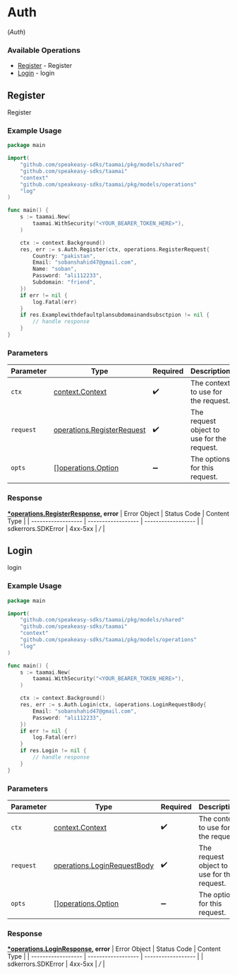 # Auth
(*Auth*)

### Available Operations

* [Register](#register) - Register
* [Login](#login) - login

## Register

Register

### Example Usage

```go
package main

import(
	"github.com/speakeasy-sdks/taamai/pkg/models/shared"
	"github.com/speakeasy-sdks/taamai"
	"context"
	"github.com/speakeasy-sdks/taamai/pkg/models/operations"
	"log"
)

func main() {
    s := taamai.New(
        taamai.WithSecurity("<YOUR_BEARER_TOKEN_HERE>"),
    )

    ctx := context.Background()
    res, err := s.Auth.Register(ctx, operations.RegisterRequest{
        Country: "pakistan",
        Email: "sobanshahid47@gmail.com",
        Name: "soban",
        Password: "ali112233",
        Subdomain: "friend",
    })
    if err != nil {
        log.Fatal(err)
    }
    if res.Examplewithdefaultplansubdomainandsubsctpion != nil {
        // handle response
    }
}
```

### Parameters

| Parameter                                                                    | Type                                                                         | Required                                                                     | Description                                                                  |
| ---------------------------------------------------------------------------- | ---------------------------------------------------------------------------- | ---------------------------------------------------------------------------- | ---------------------------------------------------------------------------- |
| `ctx`                                                                        | [context.Context](https://pkg.go.dev/context#Context)                        | :heavy_check_mark:                                                           | The context to use for the request.                                          |
| `request`                                                                    | [operations.RegisterRequest](../../pkg/models/operations/registerrequest.md) | :heavy_check_mark:                                                           | The request object to use for the request.                                   |
| `opts`                                                                       | [][operations.Option](../../pkg/models/operations/option.md)                 | :heavy_minus_sign:                                                           | The options for this request.                                                |


### Response

**[*operations.RegisterResponse](../../pkg/models/operations/registerresponse.md), error**
| Error Object       | Status Code        | Content Type       |
| ------------------ | ------------------ | ------------------ |
| sdkerrors.SDKError | 4xx-5xx            | */*                |

## Login

login

### Example Usage

```go
package main

import(
	"github.com/speakeasy-sdks/taamai/pkg/models/shared"
	"github.com/speakeasy-sdks/taamai"
	"context"
	"github.com/speakeasy-sdks/taamai/pkg/models/operations"
	"log"
)

func main() {
    s := taamai.New(
        taamai.WithSecurity("<YOUR_BEARER_TOKEN_HERE>"),
    )

    ctx := context.Background()
    res, err := s.Auth.Login(ctx, &operations.LoginRequestBody{
        Email: "sobanshahid47@gmail.com",
        Password: "ali112233",
    })
    if err != nil {
        log.Fatal(err)
    }
    if res.Login != nil {
        // handle response
    }
}
```

### Parameters

| Parameter                                                                      | Type                                                                           | Required                                                                       | Description                                                                    |
| ------------------------------------------------------------------------------ | ------------------------------------------------------------------------------ | ------------------------------------------------------------------------------ | ------------------------------------------------------------------------------ |
| `ctx`                                                                          | [context.Context](https://pkg.go.dev/context#Context)                          | :heavy_check_mark:                                                             | The context to use for the request.                                            |
| `request`                                                                      | [operations.LoginRequestBody](../../pkg/models/operations/loginrequestbody.md) | :heavy_check_mark:                                                             | The request object to use for the request.                                     |
| `opts`                                                                         | [][operations.Option](../../pkg/models/operations/option.md)                   | :heavy_minus_sign:                                                             | The options for this request.                                                  |


### Response

**[*operations.LoginResponse](../../pkg/models/operations/loginresponse.md), error**
| Error Object       | Status Code        | Content Type       |
| ------------------ | ------------------ | ------------------ |
| sdkerrors.SDKError | 4xx-5xx            | */*                |
